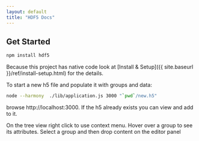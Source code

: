 ```yaml
---
layout: default
title: "HDF5 Docs"
---
```


## Get Started

```bash
npm install hdf5
```  
Because this project has native code look at [Install & Setup]({{ site.baseurl }}/ref/install-setup.html) for the details.



To start a new h5 file and populate it with groups and data:  
```bash
node --harmony  ./lib/application.js 3000 "`pwd`/new.h5"
```  
browse http://localhost:3000. If the h5 already exists you can view and add to it.

On the tree view right click to use context menu.  Hover over a group to see its attributes. 
Select a group and then drop content on the editor panel

